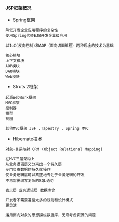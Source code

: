 #### **JSP框架概况**
* Spring框架
```
降低开发企业应用程序的复杂性
使用Spring代替EJB开发企业级应用

以IoC(反向控制)和AOP（面向切面编程）两种现金的技术为基础

核心模块
上下文模块
AOP模块
DAO模块
Web模块
```

* Struts 2框架
```
起源WebWork框架
MVC框架
控制器
模型
视图

其他MVC框架 JSF ,Tapestry , Spring MVC
```

* Hibernate技术
```
对象-关系映射 ORM (Object Relational Mapping)

在MVC三层架构上
从业务逻辑层又分离出一个持久层
专门负责数据的持久化操作
使业务逻辑层可以真正地专注于业务逻辑的开发
不再需要编写复杂的SQL语句

表示层 业务逻辑层 数据库曾

开发者不需要遵循太多的规则和设计模式
更灵活

运用面向对象的思想操纵数据库，无须考虑资源的问题
```